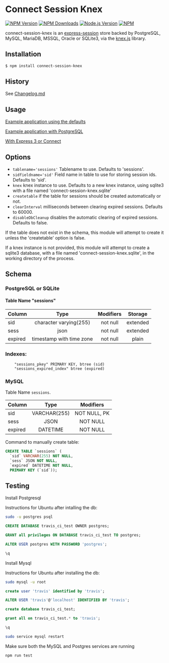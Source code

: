# Connect Session Knex

[![NPM Version][npm-version-image]][npm-url]
[![NPM Downloads][npm-downloads-image]][npm-url]
[![Node.js Version][node-image]][node-url]
[![NPM][npm-image]][npm-url]

connect-session-knex is an [express-session](https://github.com/expressjs/session) store backed by PostgreSQL, MySQL, MariaDB, MSSQL, Oracle or SQLite3, via the [knex.js](http://knexjs.org/) library.

## Installation

```sh
$ npm install connect-session-knex
```

## History

See [Changelog.md](Changelog.md)

## Usage

[Example application using the defaults](https://github.com/gx0r/connect-session-knex/blob/master/examples/example.js)

[Example application with PostgreSQL](https://github.com/gx0r/connect-session-knex/blob/master/examples/example-postgres.js)

[With Express 3 or Connect](https://github.com/gx0r/connect-session-knex/blob/master/Oldversions.md)

## Options

- `tablename='sessions'` Tablename to use. Defaults to 'sessions'.
- `sidfieldname='sid'` Field name in table to use for storing session ids. Defaults to 'sid'.
- `knex` knex instance to use. Defaults to a new knex instance, using sqlite3 with a file named 'connect-session-knex.sqlite'
- `createtable` if the table for sessions should be created automatically or not.
- `clearInterval` milliseconds between clearing expired sessions. Defaults to 60000.
- `disableDbCleanup` disables the automatic clearing of expired sessions. Defaults to false.

If the table does not exist in the schema, this module will attempt to create it unless the 'createtable' option is false.

If a knex instance is not provided, this module will attempt to create a sqlite3 database, with a file named 'connect-session-knex.sqlite', in the working directory of the process.

## Schema

### PostgreSQL or SQLite

#### Table Name "sessions"

| Column  |           Type           | Modifiers | Storage  |
| ------- | :----------------------: | :-------: | :------: |
| sid     |  character varying(255)  | not null  | extended |
| sess    |           json           | not null  | extended |
| expired | timestamp with time zone | not null  |  plain   |

### Indexes:

```
    "sessions_pkey" PRIMARY KEY, btree (sid)
    "sessions_expired_index" btree (expired)
```

### MySQL

Table Name `sessions`.

| Column  |     Type     |  Modifiers   |
| ------- | :----------: | :----------: |
| sid     | VARCHAR(255) | NOT NULL, PK |
| sess    |     JSON     |   NOT NULL   |
| expired |   DATETIME   |   NOT NULL   |

Command to manually create table:

```sql
CREATE TABLE `sessions` (
  `sid` VARCHAR(255) NOT NULL,
  `sess` JSON NOT NULL,
  `expired` DATETIME NOT NULL,
  PRIMARY KEY (`sid`));
```

[npm-version-image]: https://img.shields.io/npm/v/connect-session-knex.svg
[npm-downloads-image]: https://img.shields.io/npm/dm/connect-session-knex.svg
[npm-image]: https://nodei.co/npm/connect-session-knex.png?downloads=true&downloadRank=true&stars=true
[npm-url]: https://npmjs.org/package/connect-session-knex
[travis-image]: https://img.shields.io/travis/gx0r/connect-session-knex/master.svg
[travis-url]: https://travis-ci.org/gx0r/connect-session-knex
[node-image]: https://img.shields.io/node/v/connect-session-knex.svg
[node-url]: http://nodejs.org/download/

## Testing

Install Postgresql

Instructions for Ubuntu after intalling the db:

```bash
sudo -u postgres psql
```

```sql
CREATE DATABASE travis_ci_test OWNER postgres;
```

```sql
GRANT all privileges ON DATABASE travis_ci_test TO postgres;
```

```sql
ALTER USER postgres WITH PASSWORD 'postgres';
```

```sql
\q
```

Install Mysql

Instructions for Ubuntu after installing the db:

```bash
sudo mysql -u root
```

```sql
create user 'travis' identified by 'travis';
```

```sql
ALTER USER 'travis'@'localhost' IDENTIFIED BY 'travis';
```

```sql
create database travis_ci_test;
```

```sql
grant all on travis_ci_test.* to 'travis';
```

```sql
\q
```

```bash
sudo service mysql restart
```

Make sure both the MySQL and Postgres services are running

```bash
npm run test
```
